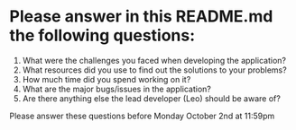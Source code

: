 # Please answer in this README.md the following questions:

1. What were the challenges you faced when developing the application?
2. What resources did you use to find out the solutions to your problems?
3. How much time did you spend working on it?
4. What are the major bugs/issues in the application?
5. Are there anything else the lead developer (Leo) should be aware of?

Please answer these questions before Monday October 2nd at 11:59pm

